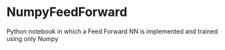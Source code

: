 # NumpyFeedForward

Python notebook in which a Feed Forward NN is implemented and trained using only Numpy


